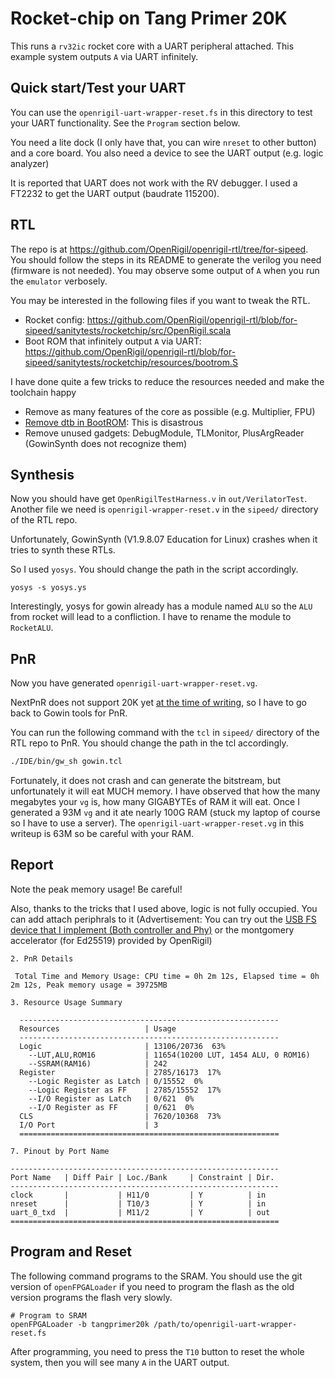 # Rocket-chip on Tang Primer 20K

This runs a `rv32ic` rocket core with a UART peripheral attached. This example system outputs `A` via UART infinitely.

## Quick start/Test your UART

You can use the `openrigil-uart-wrapper-reset.fs` in this directory to test your UART functionality. See the `Program` section below.

You need a lite dock (I only have that, you can wire `nreset` to other button) and a core board. You also need a device to see the UART output (e.g. logic analyzer)

It is reported that UART does not work with the RV debugger. I used a FT2232 to get the UART output (baudrate 115200).

## RTL

The repo is at <https://github.com/OpenRigil/openrigil-rtl/tree/for-sipeed>. You should follow the steps in its README to generate the verilog you need (firmware is not needed). You may observe some output of `A` when you run the `emulator` verbosely.

You may be interested in the following files if you want to tweak the RTL.

* Rocket config: <https://github.com/OpenRigil/openrigil-rtl/blob/for-sipeed/sanitytests/rocketchip/src/OpenRigil.scala>
* Boot ROM that infinitely output `A` via UART: <https://github.com/OpenRigil/openrigil-rtl/blob/for-sipeed/sanitytests/rocketchip/resources/bootrom.S>

I have done quite a few tricks to reduce the resources needed and make the toolchain happy

* Remove as many features of the core as possible (e.g. Multiplier, FPU)
* [Remove dtb in BootROM](https://github.com/OpenRigil/rocket-chip/commit/aeb8863e6ee073f29135f4673f260d3d28dc7d2d): This is disastrous
* Remove unused gadgets: DebugModule, TLMonitor, PlusArgReader (GowinSynth does not recognize them)

## Synthesis

Now you should have get `OpenRigilTestHarness.v` in `out/VerilatorTest`. Another file we need is `openrigil-wrapper-reset.v` in the `sipeed/` directory of the RTL repo.

Unfortunately, GowinSynth (V1.9.8.07 Education for Linux) crashes when it tries to synth these RTLs.

So I used `yosys`. You should change the path in the script accordingly.

```
yosys -s yosys.ys
```

Interestingly, yosys for gowin already has a module named `ALU` so the `ALU` from rocket will lead to a confliction. I have to rename the module to `RocketALU`.

## PnR

Now you have generated `openrigil-uart-wrapper-reset.vg`.

NextPnR does not support 20K yet [at the time of writing](https://github.com/YosysHQ/apicula/issues/127), so I have to go back to Gowin tools for PnR.

You can run the following command with the `tcl` in `sipeed/` directory of the RTL repo to PnR. You should change the path in the tcl accordingly.

```bash
./IDE/bin/gw_sh gowin.tcl
```

Fortunately, it does not crash and can generate the bitstream, but unfortunately it will eat MUCH memory.
I have observed that how the many megabytes your `vg` is, how many GIGABYTEs of RAM it will eat.
Once I generated a 93M `vg` and it ate nearly 100G RAM (stuck my laptop of course so I have to use a server). The `openrigil-uart-wrapper-reset.vg` in this writeup is 63M so be careful with your RAM.

## Report

Note the peak memory usage! Be careful!

Also, thanks to the tricks that I used above, logic is not fully occupied. You can add attach periphrals to it (Advertisement: You can try out the [USB FS device that I implement (Both controller and Phy)](https://github.com/OpenRigil/rocket-chip-blocks/tree/usb/src/main/scala/devices/usb) or the montgomery accelerator (for Ed25519) provided by OpenRigil)

```
2. PnR Details

 Total Time and Memory Usage: CPU time = 0h 2m 12s, Elapsed time = 0h 2m 12s, Peak memory usage = 39725MB

3. Resource Usage Summary

  ----------------------------------------------------------
  Resources                   | Usage
  ----------------------------------------------------------
  Logic                       | 13106/20736  63%
    --LUT,ALU,ROM16           | 11654(10200 LUT, 1454 ALU, 0 ROM16)
    --SSRAM(RAM16)            | 242
  Register                    | 2785/16173  17%
    --Logic Register as Latch | 0/15552  0%
    --Logic Register as FF    | 2785/15552  17%
    --I/O Register as Latch   | 0/621  0%
    --I/O Register as FF      | 0/621  0%
  CLS                         | 7620/10368  73%
  I/O Port                    | 3
  ==========================================================

7. Pinout by Port Name

------------------------------------------------------------
Port Name   | Diff Pair | Loc./Bank     | Constraint | Dir.  
------------------------------------------------------------
clock       |           | H11/0         | Y          | in    
nreset      |           | T10/3         | Y          | in    
uart_0_txd  |           | M11/2         | Y          | out   
============================================================
```

## Program and Reset

The following command programs to the SRAM. You should use the git version of `openFPGALoader` if you need to program the flash as the old version programs the flash very slowly.

```
# Program to SRAM
openFPGALoader -b tangprimer20k /path/to/openrigil-uart-wrapper-reset.fs
```

After programming, you need to press the `T10` button to reset the whole system, then you will see many `A` in the UART output.
